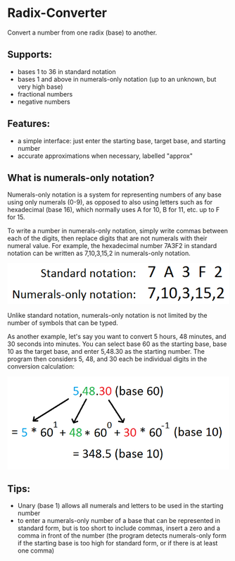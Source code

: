 # Radix-Converter
Convert a number from one radix (base) to another.

## Supports:
- bases 1 to 36 in standard notation
- bases 1 and above in numerals-only notation (up to an unknown, but very high base)
- fractional numbers
- negative numbers

## Features:
- a simple interface: just enter the starting base, target base, and starting number
- accurate approximations when necessary, labelled "approx"

## What is numerals-only notation?
Numerals-only notation is a system for representing numbers of any base using only numerals (0-9), as opposed to also using letters such as for hexadecimal (base 16), which normally uses A for 10, B for 11, etc. up to F for 15.

To write a number in numerals-only notation, simply write commas between each of the digits, then replace digits that are not numerals with their numeral value. For example, the hexadecimal number 7A3F2 in standard notation can be written as 7,10,3,15,2 in numerals-only notation.

![Numerals-only notation example](docs/numeralsOnlyNotationExample.png)

Unlike standard notation, numerals-only notation is not limited by the number of symbols that can be typed.

As another example, let's say you want to convert 5 hours, 48 minutes, and 30 seconds into minutes. You can select base 60 as the starting base, base 10 as the target base, and enter 5,48.30 as the starting number. The program then considers 5, 48, and 30 each be individual digits in the conversion calculation:

![Numerals-only notation base 60 example](docs/numeralsOnlyNotationEx2.png)

## Tips:
- Unary (base 1) allows all numerals and letters to be used in the starting number
- to enter a numerals-only number of a base that can be represented in standard form, but is too short to include commas, insert a zero and a comma in front of the number (the program detects numerals-only form if the starting base is too high for standard form, or if there is at least one comma)
